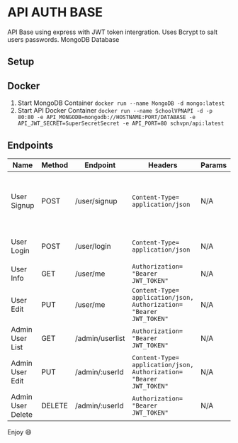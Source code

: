 # API AUTH BASE
API Base using express with JWT token intergration. Uses Bcrypt to salt users passwords. MongoDB Database

## Setup
## Docker
1. Start MongoDB Container ```docker run --name MongoDB -d mongo:latest```
2. Start API Docker Container ```docker run --name SchoolVPNAPI -d -p 80:80 -e API_MONGODB=mongodb://HOSTNAME:PORT/DATABASE -e API_JWT_SECRET=SuperSecretSecret -e API_PORT=80 schvpn/api:latest```

## Endpoints

|Name|Method|Endpoint | Headers | Params | Body |
| -- |  --  |   --    |   --    |   --   |  --  |
|User Signup|POST|/user/signup| ```Content-Type= application/json``` |N/A|```{"firstname": "String", "lastname": "String", "email": "String@FQDN", "password": "String"}``` |
|User Login|POST|/user/login|```Content-Type= application/json```|N/A|```{"email": "String", "password": "String"```|
|User Info|GET|/user/me|```Authorization= "Bearer JWT_TOKEN"```|N/A|N/A|
|User Edit|PUT|/user/me|```Content-Type= application/json, Authorization= "Bearer JWT_TOKEN"```|N/A|```{"ItemToEdit": "Value"}```|
|Admin User List|GET|/admin/userlist|```Authorization= "Bearer JWT_TOKEN"```|N/A|N/A|
|Admin User Edit|PUT|/admin/:userId|```Content-Type= application/json, Authorization= "Bearer JWT_TOKEN"```|N/A|```{{"ItemToEdit": "Value"}}```|
|Admin User Delete|DELETE|/admin/:userId|```Authorization= "Bearer JWT_TOKEN"```|N/A|N/A|

Enjoy :smile: